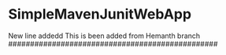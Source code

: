 # SimpleMavenJunitWebApp
New line addedd
This is been added from Hemanth branch
################################################
